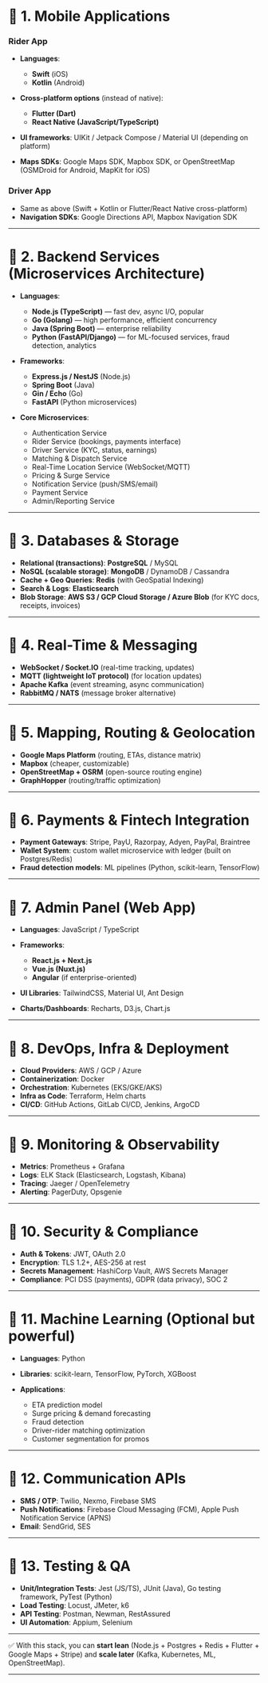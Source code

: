 # 🔹 1. Mobile Applications

### Rider App

- **Languages**:

  - **Swift** (iOS)
  - **Kotlin** (Android)

- **Cross-platform options** (instead of native):

  - **Flutter (Dart)**
  - **React Native (JavaScript/TypeScript)**

- **UI frameworks**: UIKit / Jetpack Compose / Material UI (depending on platform)
- **Maps SDKs**: Google Maps SDK, Mapbox SDK, or OpenStreetMap (OSMDroid for Android, MapKit for iOS)

### Driver App

- Same as above (Swift + Kotlin or Flutter/React Native cross-platform)
- **Navigation SDKs**: Google Directions API, Mapbox Navigation SDK

---

# 🔹 2. Backend Services (Microservices Architecture)

- **Languages**:

  - **Node.js (TypeScript)** — fast dev, async I/O, popular
  - **Go (Golang)** — high performance, efficient concurrency
  - **Java (Spring Boot)** — enterprise reliability
  - **Python (FastAPI/Django)** — for ML-focused services, fraud detection, analytics

- **Frameworks**:

  - **Express.js / NestJS** (Node.js)
  - **Spring Boot** (Java)
  - **Gin / Echo** (Go)
  - **FastAPI** (Python microservices)

- **Core Microservices**:

  - Authentication Service
  - Rider Service (bookings, payments interface)
  - Driver Service (KYC, status, earnings)
  - Matching & Dispatch Service
  - Real-Time Location Service (WebSocket/MQTT)
  - Pricing & Surge Service
  - Notification Service (push/SMS/email)
  - Payment Service
  - Admin/Reporting Service

---

# 🔹 3. Databases & Storage

- **Relational (transactions)**: **PostgreSQL** / MySQL
- **NoSQL (scalable storage)**: **MongoDB** / DynamoDB / Cassandra
- **Cache + Geo Queries**: **Redis** (with GeoSpatial Indexing)
- **Search & Logs**: **Elasticsearch**
- **Blob Storage**: **AWS S3 / GCP Cloud Storage / Azure Blob** (for KYC docs, receipts, invoices)

---

# 🔹 4. Real-Time & Messaging

- **WebSocket / Socket.IO** (real-time tracking, updates)
- **MQTT (lightweight IoT protocol)** (for location updates)
- **Apache Kafka** (event streaming, async communication)
- **RabbitMQ / NATS** (message broker alternative)

---

# 🔹 5. Mapping, Routing & Geolocation

- **Google Maps Platform** (routing, ETAs, distance matrix)
- **Mapbox** (cheaper, customizable)
- **OpenStreetMap + OSRM** (open-source routing engine)
- **GraphHopper** (routing/traffic optimization)

---

# 🔹 6. Payments & Fintech Integration

- **Payment Gateways**: Stripe, PayU, Razorpay, Adyen, PayPal, Braintree
- **Wallet System**: custom wallet microservice with ledger (built on Postgres/Redis)
- **Fraud detection models**: ML pipelines (Python, scikit-learn, TensorFlow)

---

# 🔹 7. Admin Panel (Web App)

- **Languages**: JavaScript / TypeScript
- **Frameworks**:

  - **React.js + Next.js**
  - **Vue.js (Nuxt.js)**
  - **Angular** (if enterprise-oriented)

- **UI Libraries**: TailwindCSS, Material UI, Ant Design
- **Charts/Dashboards**: Recharts, D3.js, Chart.js

---

# 🔹 8. DevOps, Infra & Deployment

- **Cloud Providers**: AWS / GCP / Azure
- **Containerization**: Docker
- **Orchestration**: Kubernetes (EKS/GKE/AKS)
- **Infra as Code**: Terraform, Helm charts
- **CI/CD**: GitHub Actions, GitLab CI/CD, Jenkins, ArgoCD

---

# 🔹 9. Monitoring & Observability

- **Metrics**: Prometheus + Grafana
- **Logs**: ELK Stack (Elasticsearch, Logstash, Kibana)
- **Tracing**: Jaeger / OpenTelemetry
- **Alerting**: PagerDuty, Opsgenie

---

# 🔹 10. Security & Compliance

- **Auth & Tokens**: JWT, OAuth 2.0
- **Encryption**: TLS 1.2+, AES-256 at rest
- **Secrets Management**: HashiCorp Vault, AWS Secrets Manager
- **Compliance**: PCI DSS (payments), GDPR (data privacy), SOC 2

---

# 🔹 11. Machine Learning (Optional but powerful)

- **Languages**: Python
- **Libraries**: scikit-learn, TensorFlow, PyTorch, XGBoost
- **Applications**:

  - ETA prediction model
  - Surge pricing & demand forecasting
  - Fraud detection
  - Driver-rider matching optimization
  - Customer segmentation for promos

---

# 🔹 12. Communication APIs

- **SMS / OTP**: Twilio, Nexmo, Firebase SMS
- **Push Notifications**: Firebase Cloud Messaging (FCM), Apple Push Notification Service (APNS)
- **Email**: SendGrid, SES

---

# 🔹 13. Testing & QA

- **Unit/Integration Tests**: Jest (JS/TS), JUnit (Java), Go testing framework, PyTest (Python)
- **Load Testing**: Locust, JMeter, k6
- **API Testing**: Postman, Newman, RestAssured
- **UI Automation**: Appium, Selenium

---

✅ With this stack, you can **start lean** (Node.js + Postgres + Redis + Flutter + Google Maps + Stripe) and **scale later** (Kafka, Kubernetes, ML, OpenStreetMap).

---
